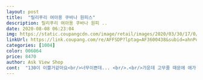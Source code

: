 ```yaml
---
layout: post 
title:  "릴리푸리 여아용 쿠바나 원피스" 
description: 릴리푸리 여아용 쿠바나 원피 ..
date: 2020-08-08 06:23:04 
img: https://static.coupangcdn.com/image/retail/images/2020/03/30/17/0/2a1141b8-58d4-4035-9a40-c3597c809e3f.jpg 
linkUrl: https://link.coupang.com/re/AFFSDP?lptag=AF3600438&subid=ahnPublicAsk&pageKey=1419121601&itemId=2456773841&vendorItemId=70450316749&traceid=V0-113-fa30aa599fcd4531 
categories: [1004] 
color: 006064 
price: 8470 
author: Ask View Shop 
cont:  "130이 이쁠거같아요<br/>너무이쁜데... <br/>.<br/>가운데 고무줄 때문에 애가 싫어해요 ㅠㅠ<br/>아직은 140이 좀 큰감이있네요<br/>안입겠대서 옷걸이에만 걸려있네요.<br/>.<br/><br/>예뻐요 110이 너무 딱맞는거같지만 120이 없으니그냥입히려구요!<br/>이건 솔직히 컬러나 퀄리티 너무 ㅜㅜ 이 브랜드 싸게 한 철 입히는 용 티셔츠나 원피스 많이 샀었는데 이 제품은 동일브랜드 다른거 보다 실제로보니 많이 실망되어요 입히기 민망할 정도(제 개인 기준)<br/>입혀놓으니 넘이뻐요<br/>재질은 시원할것같고 신축성좋아요<br/>키118에 20키로나가는 7세여아에요<br/>키87센티 무릎반절가릴정도<br/>" 
---
```

